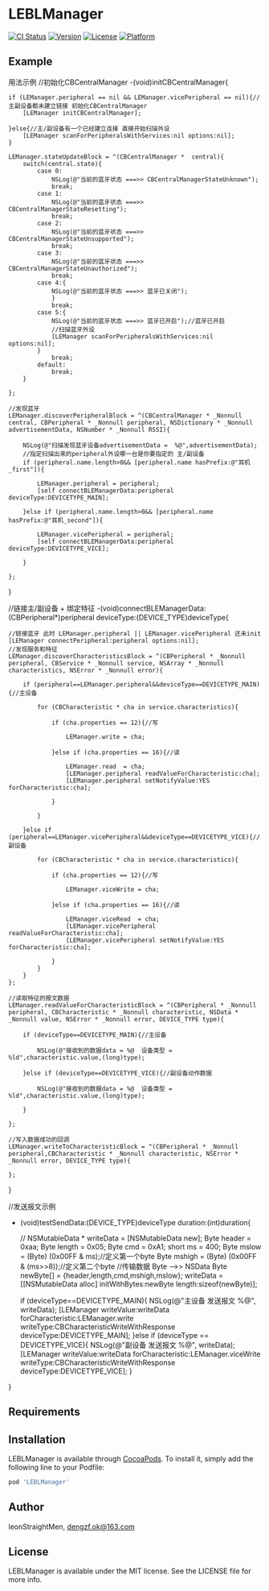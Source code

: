 # LEBLManager

[![CI Status](https://img.shields.io/travis/leonStraightMen/LEBLManager.svg?style=flat)](https://travis-ci.org/leonStraightMen/LEBLManager)
[![Version](https://img.shields.io/cocoapods/v/LEBLManager.svg?style=flat)](https://cocoapods.org/pods/LEBLManager)
[![License](https://img.shields.io/cocoapods/l/LEBLManager.svg?style=flat)](https://cocoapods.org/pods/LEBLManager)
[![Platform](https://img.shields.io/cocoapods/p/LEBLManager.svg?style=flat)](https://cocoapods.org/pods/LEBLManager)

## Example

用法示例
//初始化CBCentralManager
-(void)initCBCentralManager{
            
    if (LEManager.peripheral == nil && LEManager.vicePeripheral == nil){//主副设备都未建立链接 初始化CBCentralManager
        [LEManager initCBCentralManager];
        
    }else{//主/副设备有一个已经建立连接 直接开始扫描外设
        [LEManager scanForPeripheralsWithServices:nil options:nil];
    }
    
    LEManager.stateUpdateBlock = ^(CBCentralManager *  central){
        switch(central.state){
            case 0:
                NSLog(@"当前的蓝牙状态 ===>> CBCentralManagerStateUnknown");
                break;
            case 1:
                NSLog(@"当前的蓝牙状态 ===>> CBCentralManagerStateResetting");
                break;
            case 2:
                NSLog(@"当前的蓝牙状态 ===>> CBCentralManagerStateUnsupported");
                break;
            case 3:
                NSLog(@"当前的蓝牙状态 ===>> CBCentralManagerStateUnauthorized");
                break;
            case 4:{
                NSLog(@"当前的蓝牙状态 ===>> 蓝牙已关闭");
                }
                break;
            case 5:{
                NSLog(@"当前的蓝牙状态 ===>> 蓝牙已开启");//蓝牙已开启
                //扫描蓝牙外设
                [LEManager scanForPeripheralsWithServices:nil options:nil];
            }
                break;
            default:
                break;
        }
        
    };
    
    //发现蓝牙
    LEManager.discoverPeripheralBlock = ^(CBCentralManager * _Nonnull central, CBPeripheral * _Nonnull peripheral, NSDictionary * _Nonnull advertisementData, NSNumber * _Nonnull RSSI){
        
        NSLog(@"扫描发现蓝牙设备advertisementData =  %@",advertisementData);
        //指定扫描出来的peripheral外设哪一台是你要指定的 主/副设备
        if (peripheral.name.length>0&& [peripheral.name hasPrefix:@"耳机_first"]){
            
            LEManager.peripheral = peripheral;
            [self connectBLEManagerData:peripheral deviceType:DEVICETYPE_MAIN];
            
        }else if (peripheral.name.length>0&& [peripheral.name hasPrefix:@"耳机_second"]){
            
            LEManager.vicePeripheral = peripheral;
            [self connectBLEManagerData:peripheral deviceType:DEVICETYPE_VICE];

        }
        
    };

}

//链接主/副设备 + 绑定特征
-(void)connectBLEManagerData:(CBPeripheral*)peripheral deviceType:(DEVICE_TYPE)deviceType{
    
    //链接蓝牙 此时 LEManager.peripheral || LEManager.vicePeripheral 还未init
    [LEManager connectPeripheral:peripheral options:nil];
    //发现服务和特征
    LEManager.discoverCharacteristicsBlock = ^(CBPeripheral * _Nonnull peripheral, CBService * _Nonnull service, NSArray * _Nonnull characteristics, NSError * _Nonnull error){
        
        if (peripheral==LEManager.peripheral&&deviceType==DEVICETYPE_MAIN){//主设备
            
            for (CBCharacteristic * cha in service.characteristics){
                
                if (cha.properties == 12){//写
                    
                    LEManager.write = cha;

                }else if (cha.properties == 16){//读
                    
                    LEManager.read  = cha;
                    [LEManager.peripheral readValueForCharacteristic:cha];
                    [LEManager.peripheral setNotifyValue:YES forCharacteristic:cha];
                    
                }

            }

        }else if (peripheral==LEManager.vicePeripheral&&deviceType==DEVICETYPE_VICE){//副设备

            for (CBCharacteristic * cha in service.characteristics){
                
                if (cha.properties == 12){//写

                    LEManager.viceWrite = cha;

                }else if (cha.properties == 16){//读

                    LEManager.viceRead  = cha;
                    [LEManager.vicePeripheral readValueForCharacteristic:cha];
                    [LEManager.vicePeripheral setNotifyValue:YES forCharacteristic:cha];

                }
            }
        }
    };
    
    //读取特征的报文数据
    LEManager.readValueForCharacteristicBlock = ^(CBPeripheral * _Nonnull peripheral, CBCharacteristic * _Nonnull characteristic, NSData * _Nonnull value, NSError * _Nonnull error, DEVICE_TYPE type){
        
        if (deviceType==DEVICETYPE_MAIN){//主设备
            
            NSLog(@"接收到的数据data = %@  设备类型 = %ld",characteristic.value,(long)type);
            
        }else if (deviceType==DEVICETYPE_VICE){//副设备动作数据
 
            NSLog(@"接收到的数据data = %@  设备类型 = %ld",characteristic.value,(long)type);

        }
        
    };

    //写入数据成功的回调
    LEManager.writeToCharacteristicBlock = ^(CBPeripheral * _Nonnull peripheral,CBCharacteristic * _Nonnull characteristic, NSError * _Nonnull error, DEVICE_TYPE type){
        
    };
    
}

//发送报文示例
- (void)testSendData:(DEVICE_TYPE)deviceType duration:(int)duration{
    
    //
     NSMutableData * writeData = [NSMutableData new];
     Byte header = 0xaa;
     Byte length = 0x05;
     Byte cmd = 0xA1;
     short  ms = 400;
     Byte mslow = (Byte) (0x00FF & ms);//定义第一个byte
     Byte mshigh = (Byte) (0x00FF & (ms>>8));//定义第二个byte
    //传输数据 Byte -->> NSData
     Byte newByte[] = {header,length,cmd,mshigh,mslow};
     writeData = [[NSMutableData alloc] initWithBytes:newByte length:sizeof(newByte)];

    if (deviceType==DEVICETYPE_MAIN){
        NSLog(@"主设备 发送报文  %@", writeData);
        [LEManager writeValue:writeData forCharacteristic:LEManager.write writeType:CBCharacteristicWriteWithResponse deviceType:DEVICETYPE_MAIN];
    }else if (deviceType == DEVICETYPE_VICE){
        NSLog(@"副设备 发送报文  %@", writeData);
        [LEManager writeValue:writeData forCharacteristic:LEManager.viceWrite writeType:CBCharacteristicWriteWithResponse deviceType:DEVICETYPE_VICE];
    }
    
}
## Requirements

## Installation

LEBLManager is available through [CocoaPods](https://cocoapods.org). To install
it, simply add the following line to your Podfile:

```ruby
pod 'LEBLManager'
```

## Author

leonStraightMen, dengzf.ok@163.com

## License

LEBLManager is available under the MIT license. See the LICENSE file for more info.
